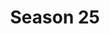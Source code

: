 ---
layout: seasons
slug: s25
title: Season 25
permalink: '/:categories/:title'
category: f12019
menu_title: S25 Standings
menu_icon: /assets/site-img/f1-2019-w.png
menu_hide: false
---